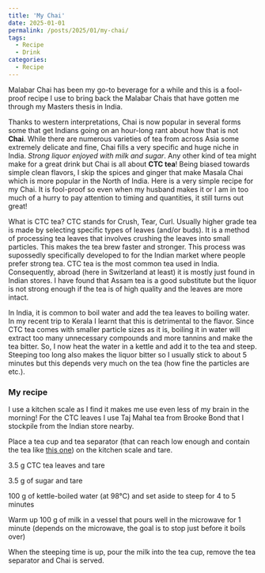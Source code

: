 ```yaml
---
title: 'My Chai'
date: 2025-01-01
permalink: /posts/2025/01/my-chai/
tags:
  - Recipe
  - Drink
categories:
  - Recipe
---
```


Malabar Chai has been my go-to beverage for a while and this is a fool-proof recipe I use to bring back the Malabar Chais that have gotten me through my Masters thesis in India.

Thanks to western interpretations, Chai is now popular in several forms some that get Indians going on an hour-long rant about how that is not **Chai**. While there are numerous varieties of tea from across Asia some extremely delicate and fine, Chai fills a very specific and huge niche in India. *Strong liquor enjoyed with milk and sugar*. Any other kind of tea might make for a great drink but Chai is all about **CTC tea**! Being biased towards simple clean flavors, I skip the spices and ginger that make Masala Chai which is more popular in the North of India. Here is a very simple recipe for my Chai. It is fool-proof so even when my husband makes it or I am in too much of a hurry to pay attention to timing and quantities, it still turns out great!

What is CTC tea?
CTC stands for Crush, Tear, Curl. Usually higher grade tea is made by selecting specific types of leaves (and/or buds). It is a method of processing tea leaves that involves crushing the leaves into small particles. This makes the tea brew faster and stronger. This process was supossedly specifically developed to for the Indian market where people prefer strong tea. CTC tea is the most common tea used in India. Consequently, abroad (here in Switzerland at least) it is mostly just found in Indian stores. I have found that Assam tea is a good substitute but the liquor is not strong enough if the tea is of high quality and the leaves are more intact.

In India, it is common to boil water and add the tea leaves to boiling water. In my recent trip to Kerala I learnt that this is detrimental to the flavor. Since CTC tea comes with smaller particle sizes as it is, boiling it in water will extract too many unnecessary compounds and more tannins and make the tea bitter. So, I now heat the water in a kettle and add it to the tea and steep. Steeping too long also makes the liquor bitter so I usually stick to about 5 minutes but this depends very much on the tea (how fine the particles are etc.).

### My recipe

I use a kitchen scale as I find it makes me use even less of my brain in the morning! For the CTC leaves I use Taj Mahal tea from Brooke Bond that I stockpile from the Indian store nearby.

Place a tea cup and tea separator (that can reach low enough and contain the tea like [this one](https://m.media-amazon.com/images/I/71gLEYlkq6L._AC_SL1500_.jpg)) on the kitchen scale and tare.

3.5 g CTC tea leaves and tare

3.5 g of sugar and tare

100 g of kettle-boiled water (at 98°C) and set aside to steep for 4 to 5 minutes

Warm up 100 g of milk in a vessel that pours well in the microwave for 1 minute (depends on the microwave, the goal is to stop just before it boils over)

When the steeping time is up, pour the milk into the tea cup, remove the tea separator and Chai is served.
